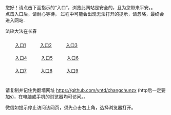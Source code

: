 您好！请点击下面指示的“入口”，浏览此网站是安全的，且为您带来平安。。 <br/>
点击入口后，请耐心等待， 过程中可能会出现无法打开的提示，请忽略，最终会进入网站. </br>

法轮大法在长春<br/>
<div style="padding:10px"><a style="margin:20px" target="_blank" href="https://d1s30hwvkjda4l.cloudfront.net/2Qpsp?pzmvqy" id="ccLink1" rel="nofollow">入口1</a> <a target="_blank" style="margin:20px" href="https://d1e29wd9ry77vg.cloudfront.net/2Qpsp?qtutkv" id="ccLink2" rel="nofollow">入口2</a> <a style="margin:20px" target="_blank" href="https://d2xjuao64l6j8e.cloudfront.net/2Qpsp?fpfqml" id="ccLink3" rel="nofollow">入口3</a></div>

<div style="padding:10px" ><a style="margin:20px" target="_blank" href="https://d1s30hwvkjda4l.cloudfront.net/2Qpsp?pzmvqy" id="ccLink4" rel="nofollow">入口4</a> <a style="margin:20px" href="https://d1e29wd9ry77vg.cloudfront.net/2Qpsp?qtutkv" target="_blank" id="ccLink5" rel="nofollow">入口5</a> <a style="margin:20px" href="https://d2xjuao64l6j8e.cloudfront.net/2Qpsp?fpfqml" target="_blank" id="ccLink6" rel="nofollow">入口6</a></div>

<div style="padding:10px"><a style="margin:20px" target="_blank" href="https://d1s30hwvkjda4l.cloudfront.net/2Qpsp?pzmvqy" id="ccLink7" rel="nofollow">入口7</a> <a style="margin:20px" href="https://d1e29wd9ry77vg.cloudfront.net/2Qpsp?qtutkv" target="_blank" id="ccLink8" rel="nofollow">入口8</a> <a style="margin:20px" target="_blank" href="https://d2xjuao64l6j8e.cloudfront.net/2Qpsp?fpfqml" id="ccLink9" rel="nofollow">入口9</a></div>

<br/>



请复制并记住免翻墙网址 https://github.com/yntd/changchunzx (http后一定要加s)，在电脑或手机的浏览器均可访问。。<br/>

微信如提示停止访问该网页，须先点击右上角，选择浏览器打开。
